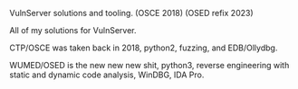 VulnServer solutions and tooling.
(OSCE 2018)
(OSED refix 2023)

All of my solutions for VulnServer.

CTP/OSCE was taken back in 2018, python2, fuzzing, and EDB/Ollydbg.

WUMED/OSED is the new new new shit, python3, reverse engineering with static and dynamic code analysis, WinDBG, IDA Pro.

